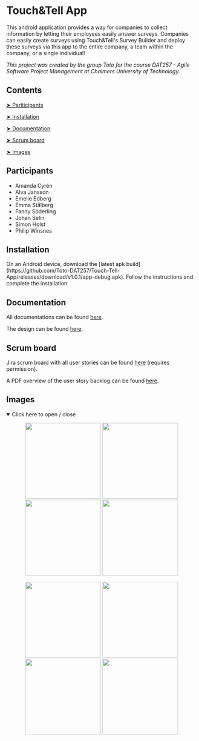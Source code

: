 # Touch&Tell App

This android application provides a way for companies to collect information by letting their employees easily answer surveys. Companies can easily create surveys using Touch&Tell's Survey Builder and deploy these surveys via this app to the entire company, a team within the company, or a single individual!

_This project was created by the group Toto for the course DAT257 - Agile Software Project Management at Chalmers University of Technology._

## Contents
<a href="#participants"> ➤ Pariticipants </a>

<a href="#installation"> ➤ Installation </a>

<a href="#documentation"> ➤ Documentation </a>

<a href="#scrumboard"> ➤ Scrum board </a>

<a href="#images"> ➤ Images </a>

<h2 id="participants"> Participants </h2>
<ul>
  <li>Amanda Cyrén</li>
  <li>Alva Jansson</li>
  <li>Emelie Edberg</li>
  <li>Emma Stålberg</li>
  <li>Fanny Söderling</li>
  <li>Johan Selin</li>
  <li>Simon Holst</li>
  <li>Philip Winsnes</li>
</ul>

<h2 id="installation"> Installation </h2>
On an Android device, download the [latest apk build](https://github.com/Toto-DAT257/Touch-Tell-App/releases/download/v1.0.1/app-debug.apk). Follow the instructions and complete the installation.

<h2 id="documentation"> Documentation </h2>

All documentations can be found [here](Documentation).

The design can be found [here](https://www.figma.com/file/MEnIyDx8N99qo5V0hlLP9L/Design-Theme?node-id=0%3A1).

<h2 id="scrumboard"> Scrum board </h2>

Jira scrum board with all user stories can be found [here](https://dat257toto.atlassian.net/jira) (requires permission).

A PDF overview of the user story backlog can be found [here](Documentation/Product%20Documentation/Backlog.pdf).

<h2 id="images"> Images </h2>
<details open=>
  <summary>Click here to open / close</summary>
  
  
  <p align="middle">
    <img src="https://i.imgur.com/zARVvdy.jpeg" width="200" />
    <img src="https://i.imgur.com/llhbqCr.jpeg" width="200" /> 
    <img src="https://i.imgur.com/PkjmYLI.jpeg" width="200" />
    <img src="https://i.imgur.com/m80TQBq.jpeg" width="200" />
  </p>
  <p align="middle">
    <img src="https://i.imgur.com/xLFDaKN.jpeg" width="200" />
    <img src="https://i.imgur.com/JVHokrk.jpeg" width="200" />
    <img src="https://i.imgur.com/LDRQzc4.jpeg" width="200" /> 
    <img src="https://i.imgur.com/bctRoXZ.jpeg" width="200" />
  </p>
</details>
